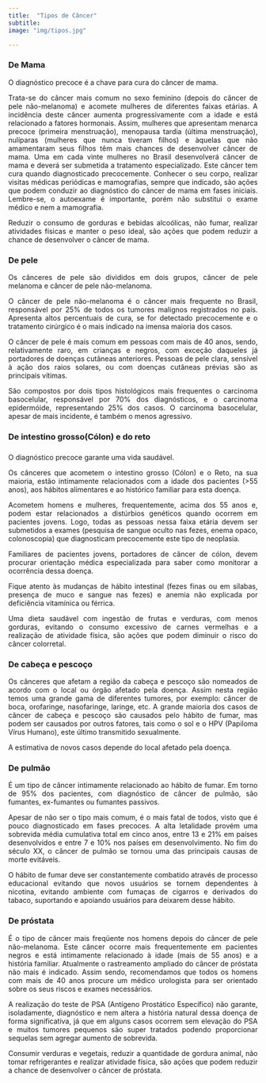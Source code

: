 ```yaml
---
title:  "Tipos de Câncer"
subtitle:
image: "img/tipos.jpg"

---
```


### De Mama

<div style = "text-align: justify;">
O diagnóstico precoce é a chave para cura do câncer de mama.

Trata-se do câncer mais comum no sexo feminino (depois do câncer de pele não-melanoma) e acomete mulheres de diferentes faixas etárias. A incidência deste câncer aumenta progressivamente com a idade e está relacionado a fatores hormonais. Assim, mulheres que apresentam menarca precoce (primeira menstruação), menopausa tardia (última menstruação), nulíparas (mulheres que nunca tiveram filhos) e àquelas que não amamentaram seus filhos têm mais chances de desenvolver câncer de mama. Uma em cada vinte mulheres no Brasil desenvolverá câncer de mama e deverá ser submetida a tratamento especializado. Este câncer tem cura quando diagnosticado precocemente. Conhecer o seu corpo, realizar visitas médicas periódicas e mamografias, sempre que indicado, são ações que podem conduzir ao diagnóstico do câncer de mama em fases iniciais. Lembre-se, o autoexame é importante, porém não substitui o exame médico e nem a mamografia.

Reduzir o consumo de gorduras e bebidas alcoólicas, não fumar, realizar atividades físicas e manter o peso ideal, são ações que podem reduzir a chance de desenvolver o câncer de mama.
<div>

### De pele

<div style = "text-align: justify;">
Os cânceres de pele são divididos em dois grupos, câncer de pele melanoma e câncer de pele não-melanoma.

O câncer de pele não-melanoma é o câncer mais frequente no Brasil, responsável por 25% de todos os tumores malignos registrados no país. Apresenta altos percentuais de cura, se for detectado precocemente e o tratamento cirúrgico é o mais indicado na imensa maioria dos casos.

O câncer de pele é mais comum em pessoas com mais de 40 anos, sendo, relativamente raro, em crianças e negros, com exceção daqueles já portadores de doenças cutâneas anteriores. Pessoas de pele clara, sensível à ação dos raios solares, ou com doenças cutâneas prévias são as principais vítimas.

São compostos por dois tipos histológicos mais frequentes o carcinoma basocelular, responsável por 70% dos diagnósticos, e o carcinoma epidermóide, representando 25% dos casos. O carcinoma basocelular, apesar de mais incidente, é também o menos agressivo.
<div>

### De intestino grosso(Cólon) e do reto<h3>

<div style = "text-align: justify;">
O diagnóstico precoce garante uma vida saudável.

Os cânceres que acometem o intestino grosso (Cólon) e o Reto, na sua maioria, estão intimamente relacionados com a idade dos pacientes (>55 anos), aos hábitos alimentares e ao histórico familiar para esta doença.

Acometem homens e mulheres, frequentemente,  acima dos 55 anos e, podem estar relacionados a distúrbios genéticos quando ocorrem em pacientes jovens. Logo, todas as pessoas nessa faixa etária devem ser submetidos a exames (pesquisa de sangue oculto nas fezes, enema opaco, colonoscopia) que diagnosticam precocemente este tipo de neoplasia.

Familiares de pacientes jovens, portadores de câncer de cólon, devem procurar orientação médica especializada para saber como monitorar a ocorrência dessa doença.

Fique atento às mudanças de hábito intestinal (fezes finas ou em sílabas, presença de muco e sangue nas fezes) e anemia não explicada por deficiência vitamínica ou férrica.

Uma dieta saudável com ingestão de frutas e verduras, com menos gorduras, evitando o consumo excessivo de carnes vermelhas e a realização de atividade física, são ações que podem diminuir o risco do câncer colorretal.
<div>

### De cabeça e pescoço

<div style = "text-align: justify;">
Os cânceres que afetam a região da cabeça e pescoço são nomeados de acordo com o local ou órgão afetado pela doença. Assim nesta região temos uma grande gama de diferentes tumores, por exemplo: câncer de boca, orofaringe, nasofaringe, laringe, etc. A grande maioria dos casos de câncer de cabeça e pescoço são causados pelo hábito de fumar, mas podem ser causados por outros fatores, tais como o sol e o HPV (Papiloma Vírus Humano), este último transmitido sexualmente.

A estimativa de novos casos depende do local afetado pela doença.
<div>

### De pulmão

<div style = "text-align: justify;">
É um tipo de câncer intimamente relacionado ao hábito de fumar. Em torno de 95% dos pacientes, com diagnóstico de câncer de pulmão, são fumantes, ex-fumantes ou fumantes passivos.

Apesar de não ser o tipo mais comum, é o mais fatal de todos,  visto que é pouco diagnosticado em fases precoces. A alta letalidade provém uma sobrevida média cumulativa total em cinco anos, entre 13 e 21% em países desenvolvidos e entre 7 e 10% nos países em desenvolvimento. No fim do século XX, o câncer de pulmão se tornou uma das principais causas de morte evitáveis.

O hábito de fumar deve ser constantemente combatido através de processo educacional evitando que novos usuários se tornem dependentes à nicotina, evitando ambiente com fumaças de cigarros e derivados do tabaco, suportando e apoiando usuários para deixarem desse hábito.
<div>

### De próstata

<div style = "text-align: justify;">
É o tipo de câncer mais freqüente nos homens depois do câncer de pele não-melanoma. Este câncer ocorre mais frequentemente em pacientes negros e está intimamente relacionado à idade (mais de 55 anos) e a história familiar. Atualmente o rastreamento ampliado do câncer de próstata não mais é indicado. Assim sendo, recomendamos que todos os homens com mais de 40 anos procure um médico urologista para ser orientado sobre os seus riscos e exames necessários.

A realização do teste de PSA (Antígeno Prostático Específico) não garante, isoladamente, diagnóstico e nem altera a história natural dessa doença de forma significativa, já que em alguns casos ocorrem sem elevação do PSA e muitos tumores pequenos são super tratados podendo proporcionar sequelas sem agregar aumento de sobrevida.

Consumir verduras e vegetais, reduzir a quantidade de gordura animal, não tomar refrigerantes e realizar atividade física, são ações que podem reduzir a chance de desenvolver o câncer de próstata.
<div>